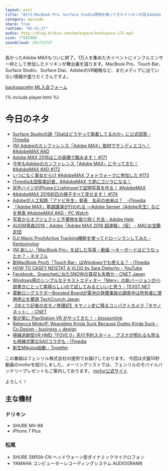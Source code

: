 ```yaml
---
layout: post
title: "#172:MacBook Pro、Surface Studio現物を触ってきたドリキンが語るAdobe MAX裏話"
category: episode
share: true
runtime: "02:41:37"
audio: http://blog.drikin.com/backspace/backspace-172.mp3
size: 77581909
soundcloud: 291733727
---
```


長かったAdobe MAXもついに終了。1万人を集めた大イベントにインフルエンサー枠として参加したドリキンが舞台裏を語ります。MacBook Pro、Touch Bar、Surface Studio、Surface Dial、AdobeのVR戦略など、まだメディアに出ていない情報が盛りだくさんですよ。

[backspacefm ML入会フォーム](http://backspace.us11.list-manage.com/subscribe?u=09c933bd3997c1d16dbed156a&id=84b6529b91)

{% include player.html %}

# 今日のネタ

* [Surface Studioの謎「Dialはどうやって吸着してるのか」に公式回答 - ITmedia](http://www.itmedia.co.jp/news/articles/1611/06/news022.html)
* [\[N\] Adobeのカンファレンス「Adobe MAX」取材でサンディエゴへ！ #AdobeMAX #AD](http://netafull.net/adobe/054121.html)
* [Adobe MAX 2016はこの装備で臨みます！ #171](https://www.youtube.com/watch?v=KzQbr8ilnss)
* [今年もAdobeのカンファレンス「Adobe MAX」にやってきた！ #AdobeMAX #AD #172](https://www.youtube.com/watch?v=yiVjrXR0jUA)
* [いつになく美女だらけ #AdobeMAX フォトウォークに参加した #173](https://www.youtube.com/watch?v=MsI7sxroowA)
* [ITmedia太田智美記者、#AdobeMAX で遂にゴジラになる！](https://www.youtube.com/watch?v=RB20mUV4BzI)
* [灰色ハイジがiPhoneとLightroomで証明写真を作る！ #AdobeMAX](https://www.youtube.com/watch?v=WbOxFgZPfCo)
* [#AdobeMAX 2016初日の様子すべて見せます！ #174](https://www.youtube.com/watch?v=687egs3tUpM)
* [Adobeが人工知能「アドビ先生」発表　名前の由来は？　-ITmedia](http://www.itmedia.co.jp/news/articles/1611/03/news028.html)
* [「Adobe MAX」基調講演が行われる 〜Adobe Sensei（Adobe先生）などを発表 #AdobeMAX #AD - PC Watch](http://pc.watch.impress.co.jp/docs/news/event/1028196.html)
* [写真からオブジェクトと不要物を取り除く方法 - Adobe Help](https://helpx.adobe.com/jp/photoshop/how-to/remove-objects-fix-flaws.html)
* [AUGM青森2016：Adobe「Adobe MAX 2016 超速報」（仮） - MACお宝鑑定団](http://www.macotakara.jp/blog/usergroup/entry-31152.html)
* [DJI Mavic ProのActive Tracking機能を使ってドローンランしてみた - Kentoonvlog](https://www.youtube.com/watch?v=Wx4v1ELdMuo)
* [\[N\] 新しい「MacBook Pro」を試した写真・動画 〜キーボードはどうなったか？ - ネタフル](http://netafull.net/macbookpro/054134.html)
* [新MacBook Proの「Touch Bar」はWindowsでも使える？ - ITmedia](http://www.itmedia.co.jp/pcuser/articles/1611/01/news166.html)
* [HOW TO CASEY NEISTAT A VLOG by Sara Dietschy - YouTube](https://www.youtube.com/watch?v=cVC6WO_SEmw)
* [Facebook、Snapchatに似たSNOWの買収も失敗か - CNET Japan](http://japan.cnet.com/news/business/35091440/)
* [Windows用のシンプルなテキストエディター「Mery」の新バージョンが小説書きにとって素晴らしいので試してみるといいと思う - TEXST.NET](http://texst.net/windows-texteditor-mery-directwrite/)
* [電動ロングスケボーBoosted Boardが電池の発煙事故の調査中は所有者に使用停止を要請  TechCrunch Japan](http://jp.techcrunch.com/2016/11/03/20161102boosted-board-owners-told-to-stop-riding-while-the-company-investigates-venting-batteries/)
* [【ゆとり記者の古モノ修理記】キヤノン史に残るコンパクトカメラ「キヤノネット」 - CNET](http://japan.cnet.com/sp/cnet_antenna/35082198/)
* [我が家に PlayStation VR がやってきた！ - blossomlink](https://www.youtube.com/watch?v=217_oN2Gl-o)
* [Rebecca Minkoff: Wearables Kinda Suck Because Dudes Kinda Suck - Co.Design - business + design](https://www.fastcodesign.com/3065292/the-fast-company-innovation-festival/rebecca-minkoff-wearables-kinda-suck-because-dudes-kind)
* [視線追跡型VR HMD「FOVE 0」先行予約スタート　アスナが照れるも怒るも視線次第なSAOコラボも - ITmedia](http://www.itmedia.co.jp/news/articles/1611/04/news069.html)
* [新生Mikulus始動 - Togetter](http://togetter.com/li/1039823)

この番組はフェンリル株式会社の提供でお届けしております。
今回は犬猫10秒動画のmofurを紹介しました。メーリングリストでは、フェンリルのモバイルバッテリープレゼントもご案内しております。
[mofur公式サイト](https://mofur.tv/)

よろしく！


## 主な機材

### ドリキン

* SHURE MV-88
* iPhone 7 Plus

### 松尾

* SHURE  SM10A-CN ヘッドウォーン型ダイナミックマイクロフォン
* YAMAHA コンピューターレコーディングシステム AUDIOGRAM6

